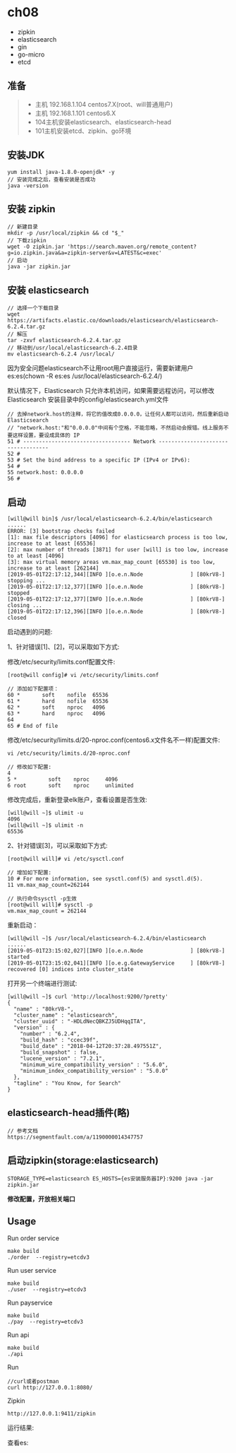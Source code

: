 # ch08

- zipkin
- elasticsearch
- gin
- go-micro
- etcd

## 准备
> * 主机 192.168.1.104 centos7.X(root、will普通用户)
> * 主机 192.168.1.101 centos6.X
> * 104主机安装elasticsearch、elasticsearch-head
> * 101主机安装etcd、zipkin、go环境

## 安装JDK
```
yum install java-1.8.0-openjdk* -y
// 安装完成之后，查看安装是否成功
java -version
```

## 安装 zipkin
```
// 新建目录
mkdir -p /usr/local/zipkin && cd "$_"
// 下载zipkin
wget -O zipkin.jar 'https://search.maven.org/remote_content?g=io.zipkin.java&a=zipkin-server&v=LATEST&c=exec'
// 启动
java -jar zipkin.jar
```

## 安装 elasticsearch
```
// 选择一个下载目录
wget https://artifacts.elastic.co/downloads/elasticsearch/elasticsearch-6.2.4.tar.gz
// 解压
tar -zxvf elasticsearch-6.2.4.tar.gz
// 移动到/usr/local/elasticsearch-6.2.4目录
mv elasticsearch-6.2.4 /usr/local/
```

因为安全问题elasticsearch不让用root用户直接运行，需要新建用户es:es(chown -R es:es /usr/local/elasticsearch-6.2.4/)

默认情况下，Elasticsearch 只允许本机访问，如果需要远程访问，可以修改 Elasticsearch 安装目录中的config/elasticsearch.yml文件
```
// 去掉network.host的注释，将它的值改成0.0.0.0，让任何人都可以访问，然后重新启动 Elasticsearch
// "network.host:"和"0.0.0.0"中间有个空格，不能忽略，不然启动会报错。线上服务不要这样设置，要设成具体的 IP
51 # ---------------------------------- Network -----------------------------------
52 #
53 # Set the bind address to a specific IP (IPv4 or IPv6):
54 #
55 network.host: 0.0.0.0
56 #
```

## 启动
```
[will@will bin]$ /usr/local/elasticsearch-6.2.4/bin/elasticsearch
......
ERROR: [3] bootstrap checks failed
[1]: max file descriptors [4096] for elasticsearch process is too low, increase to at least [65536]
[2]: max number of threads [3871] for user [will] is too low, increase to at least [4096]
[3]: max virtual memory areas vm.max_map_count [65530] is too low, increase to at least [262144]
[2019-05-01T22:17:12,344][INFO ][o.e.n.Node               ] [80krV8-] stopping ...
[2019-05-01T22:17:12,377][INFO ][o.e.n.Node               ] [80krV8-] stopped
[2019-05-01T22:17:12,377][INFO ][o.e.n.Node               ] [80krV8-] closing ...
[2019-05-01T22:17:12,396][INFO ][o.e.n.Node               ] [80krV8-] closed
```

启动遇到的问题:

1、针对错误[1]、[2]，可以采取如下方式:

修改/etc/security/limits.conf配置文件:
```
[root@will config]# vi /etc/security/limits.conf

// 添加如下配置项：
60 *       soft    nofile  65536
61 *       hard    nofile  65536
62 *       soft    nproc   4096
63 *       hard    nproc   4096
64
65 # End of file
```

修改/etc/security/limits.d/20-nproc.conf(centos6.x文件名不一样)配置文件:
```
vi /etc/security/limits.d/20-nproc.conf

// 修改如下配置:
4
5 *          soft    nproc     4096
6 root       soft    nproc     unlimited
```

修改完成后，重新登录elk账户，查看设置是否生效:
```
[will@will ~]$ ulimit -u
4096
[will@will ~]$ ulimit -n
65536
```

2、针对错误[3]，可以采取如下方式:
```
[root@will will]# vi /etc/sysctl.conf

// 增加如下配置:
10 # For more information, see sysctl.conf(5) and sysctl.d(5).
11 vm.max_map_count=262144

// 执行命令sysctl -p生效
[root@will will]# sysctl -p
vm.max_map_count = 262144
```

重新启动：
```
[will@will ~]$ /usr/local/elasticsearch-6.2.4/bin/elasticsearch
......
[2019-05-01T23:15:02,027][INFO ][o.e.n.Node               ] [80krV8-] started
[2019-05-01T23:15:02,041][INFO ][o.e.g.GatewayService     ] [80krV8-] recovered [0] indices into cluster_state
```

打开另一个终端进行测试:
```
[will@will ~]$ curl 'http://localhost:9200/?pretty'
{
  "name" : "80krV8-",
  "cluster_name" : "elasticsearch",
  "cluster_uuid" : "-HDLdNecQBKZJ5UDHqqITA",
  "version" : {
    "number" : "6.2.4",
    "build_hash" : "ccec39f",
    "build_date" : "2018-04-12T20:37:28.497551Z",
    "build_snapshot" : false,
    "lucene_version" : "7.2.1",
    "minimum_wire_compatibility_version" : "5.6.0",
    "minimum_index_compatibility_version" : "5.0.0"
  },
  "tagline" : "You Know, for Search"
}
```

## elasticsearch-head插件(略)
```
// 参考文档
https://segmentfault.com/a/1190000014347757
```

## 启动zipkin(storage:elasticsearch)
```
STORAGE_TYPE=elasticsearch ES_HOSTS={es安装服务器IP}:9200 java -jar zipkin.jar
```

**修改配置，开放相关端口**



## Usage

Run order service
```
make build
./order  --registry=etcdv3
```

Run user service
```
make build
./user  --registry=etcdv3
```

Run payservice
```
make build
./pay  --registry=etcdv3
```

Run api
```
make build
./api
```

Run
```
//curl或者postman
curl http://127.0.0.1:8080/
```

Zipkin
```
http://127.0.0.1:9411/zipkin
```

运行结果:


查看es:


